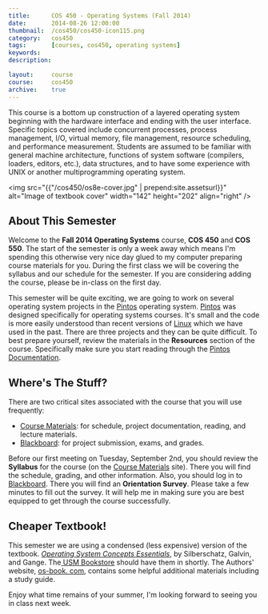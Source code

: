 ```yaml
---
title:      COS 450 - Operating Systems (Fall 2014)
date:       2014-08-26 12:00:00
thumbnail:  /cos450/cos450-icon115.png
category:   cos450
tags:       [courses, cos450, operating systems]
keywords:
description:

layout:     course
course:     cos450
archive:	true
---
```

This course is a bottom up construction of a layered operating system
beginning with the hardware interface and ending with the user
interface. Specific topics covered include concurrent processes, process
management, I/O, virtual memory, file management, resource scheduling,
and performance measurement. Students are assumed to be familiar with
general machine architecture, functions of system software (compilers,
loaders, editors, etc.), data structures, and to have some experience
with UNIX or another multiprogramming operating system.


<img src="{{"/cos450/os8e-cover.jpg" | prepend:site.assetsurl}}" alt="Image of
textbook cover" width="142" height="202" align="right" />

## About This Semester

Welcome to the <strong>Fall 2014 Operating Systems</strong> course,
<strong>COS 450</strong> and <strong>COS 550</strong>. The start of the
semester is only a week away which means I'm spending this otherwise
very nice day glued to my computer preparing course materials for you.
During the first class we will be covering the syllabus and our schedule
for the semester. If you are considering adding the course, please be
in-class on the first day.

This semester will be quite exciting, we are going to work on several
operating system projects in the <a
href="http://en.wikipedia.org/wiki/Pintos">Pintos</a> operating system.
<a href="http://en.wikipedia.org/wiki/Pintos">Pintos</a> was designed
specifically for operating systems courses. It's small and the code is
more easily understood than recent versions of <a
href="http://kernel.org/">Linux</a> which we have used in the past.
There are three projects and they can be quite difficult. To best
prepare yourself, review the materials in the <strong>Resources</strong>
section of the course. Specifically make sure you start reading through
the <a
href="https://ba67fe28c21164a5e01c3b3e6622156135899af2.googledrive.com/
host/0B-dNF1GpqqFhdHoyaUNzN0xpQk0/">Pintos Documentation</a>.

## Where's The Stuff?

There are two critical sites associated with the course that you will
use frequently:

* <a href="http://goo.gl/5HDUPQ">Course Materials</a>: for schedule, project documentation, reading, and lecture materials.
* <a href="http://www.courses.maine.edu">Blackboard</a>: for project submission, exams, and grades.

Before our first meeting on Tuesday, September 2nd, you should review
the <strong>Syllabus</strong> for the course (on the <a
href="http://goo.gl/5HDUPQ">Course Materials</a> site). There you will
find the schedule, grading, and other information. Also, you should log
in to <a href="http://www.courses.maine.edu">Blackboard</a>. There you
will find an <strong>Orientation Survey</strong>. Please take a few
minutes to fill out the survey. It will help me in making sure you are
best equipped to get through the course successfully.

## Cheaper Textbook!

This semester we are using a condensed (less expensive) version of the
textbook. <a
href="http://codex.cs.yale.edu/avi/os-book/OS8/os8e/index.html"><em>
Operating System Concepts Essentials</em></a>, by Silberschatz, Galvin,
and Gange. The<a href="http://usm.maine.edu/books"> USM Bookstore</a>
should have them in shortly. The Authors' website, <a
href="http://codex.cs.yale.edu/avi/os-book/OS8/os8e/index.html">os-book.
com</a>, contains some helpful additional materials including a study
guide.

Enjoy what time remains of your summer, I'm looking forward to seeing
you in class next week.

